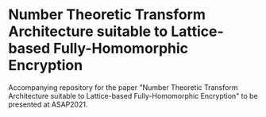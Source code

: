 # Number Theoretic Transform Architecture suitable to Lattice-based Fully-Homomorphic Encryption

Accompanying repository for the paper "Number Theoretic Transform Architecture suitable to Lattice-based Fully-Homomorphic Encryption" to be presented at ASAP2021.
